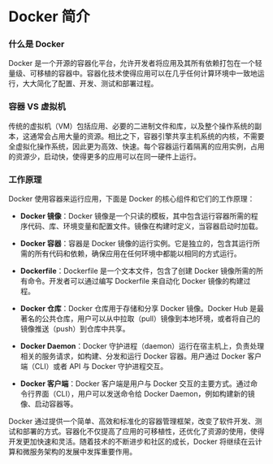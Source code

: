 # Docker 简介

### 什么是 Docker

Docker 是一个开源的容器化平台，允许开发者将应用及其所有依赖打包在一个轻量级、可移植的容器中。容器化技术使得应用可以在几乎任何计算环境中一致地运行，大大简化了配置、开发、测试和部署过程。

### 容器 VS 虚拟机

传统的虚拟机（VM）包括应用、必要的二进制文件和库，以及整个操作系统的副本，这通常会占用大量的资源。相比之下，容器引擎共享主机系统的内核，不需要全虚拟化操作系统，因此更为高效、快速。每个容器运行着隔离的应用实例，占用的资源少，启动快，使得更多的应用可以在同一硬件上运行。

### 工作原理

Docker 使用容器来运行应用，下面是 Docker 的核心组件和它们的工作原理：

- **Docker 镜像**：Docker 镜像是一个只读的模板，其中包含运行容器所需的程序代码、库、环境变量和配置文件。镜像在构建时定义，当容器启动时加载。

- **Docker 容器**：容器是 Docker 镜像的运行实例。它是独立的，包含其运行所需的所有代码和依赖，确保应用在任何环境中都能以相同的方式运行。

- **Dockerfile**：Dockerfile 是一个文本文件，包含了创建 Docker 镜像所需的所有命令。开发者可以通过编写 Dockerfile 来自动化 Docker 镜像的构建过程。

- **Docker 仓库**：Docker 仓库用于存储和分享 Docker 镜像。Docker Hub 是最著名的公共仓库，用户可以从中拉取（pull）镜像到本地环境，或者将自己的镜像推送（push）到仓库中共享。

- **Docker Daemon**：Docker 守护进程（daemon）运行在宿主机上，负责处理相关的服务请求，如构建、分发和运行 Docker 容器。用户通过 Docker 客户端（CLI）或者 API 与 Docker 守护进程交互。

- **Docker 客户端**：Docker 客户端是用户与 Docker 交互的主要方式。通过命令行界面（CLI），用户可以发送命令给 Docker Daemon，例如构建新的镜像、启动容器等。



Docker 通过提供一个简单、高效和标准化的容器管理框架，改变了软件开发、测试和部署的方式。容器化不仅提高了应用的可移植性，还优化了资源的使用，使得开发更加快速和灵活。随着技术的不断进步和社区的成长，Docker 将继续在云计算和微服务架构的发展中发挥重要作用。
